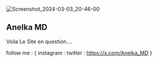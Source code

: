 ![Screenshot_2024-03-03_20-46-00](https://github.com/anelkamd/Apple-Web-Site/assets/133960978/da17d970-ecfb-4300-9b27-6cbbe3c99c4e)

## Anelka MD 

Voila Le Site en question.... 

follow me : {
    instagram :
    twitter : https://x.com/Anelka_MD
}
